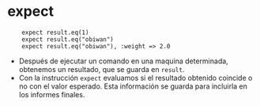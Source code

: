 
# expect

```
    expect result.eq(1)
    expect result.eq("obiwan")
    expect result.eq("obiwan"), :weight => 2.0
```

* Después de ejecutar un comando en una maquina determinada, obtenemos un resultado, que
se guarda en `result`.
* Con la instrucción `expect` evaluamos si el resultado obtenido coincide o no con el valor
esperado. Esta información se guarda para incluirla en los informes finales.

